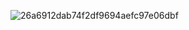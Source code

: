 ![26a6912dab74f2df9694aefc97e06dbf](https://images.unsplash.com/photo-1581388646048-3c04adad37b3?q=80&w=2070&auto=format&fit=crop&ixlib=rb-4.0.3&ixid=M3wxMjA3fDB8MHxwaG90by1wYWdlfHx8fGVufDB8fHx8fA%3D%3D)

